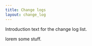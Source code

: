 ```yaml
---
title: Change logs
layout: change_log
---
```


Introduction text for the change log list.

lorem some stuff.
